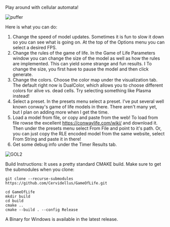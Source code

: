 Play around with cellular automata!

![puffer](https://github.com/user-attachments/assets/d98d4233-5967-4553-8693-14cc39affcbf)

Here is what you can do:

1. Change the speed of model updates.
  Sometimes it is fun to slow it down so you can see what is going on.
  At the top of the Options menu you can select a desired FPS.
2. Change the rules of the game of life.
   In the Game of Life Parameters window you can change the size of the model as well as how the rules are implemented.
   This can yield some strange and fun results. I
   To change the size, you first have to pause the model and then click generate.
3. Change the colors.
   Choose the color map under the visualization tab.
   The default right now is DualColor, which allows you to choose different colors for alive vs. dead cells.
   Try selecting something like Plasma instead!
4. Select a preset.
   In the presets menu select a preset.
   I've put several well known conway's game of life models in there.
   There aren't many yet, but I plan on adding more when I get the time.
5. Load a model from file, or copy and paste from the web!
   To load from file rowse the excellent https://conwaylife.com/wiki/ and download it.
   Then under the presets menu select From File and point to it's path.
   Or, you can just copy the RLE encoded model from the same website, select From String and paste it in there!
6. Get some debug info under the Timer Results tab.

![GOL2](https://github.com/user-attachments/assets/698e2586-0422-4bf2-a8f5-eef92775ae54)

Build Instructions:
It uses a pretty standard CMAKE build.
Make sure to get the submodules when you clone:
```
git clone --recurse-submodules https://github.com/Cervidellus/GameOfLife.git

cd GameOfLife
mkdir build 
cd build
cmake ..
cmake --build . --config Release
```

A Binary for Windows is available in the latest release.
   
  





